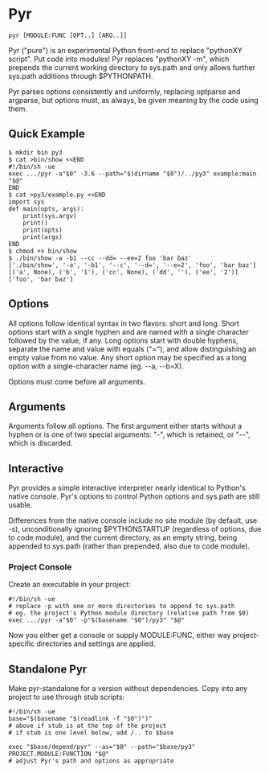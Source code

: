 Pyr
===

    pyr [MODULE:FUNC [OPT..] [ARG..]]

Pyr ("pure") is an experimental Python front-end to replace "pythonXY script".  Put code into modules!  Pyr replaces "pythonXY -m", which prepends the current working directory to sys.path and only allows further sys.path additions through $PYTHONPATH.

Pyr parses options consistently and uniformly, replacing optparse and argparse, but options must, as always, be given meaning by the code using them.

## Quick Example

    $ mkdir bin py3
    $ cat >bin/show <<END
    #!/bin/sh -ue
    exec .../pyr -a"$0" -3.6 --path="$(dirname "$0")/../py3" example:main "$@"
    END
    $ cat >py3/example.py <<END
    import sys
    def main(opts, args):
        print(sys.argv)
        print()
        print(opts)
        print(args)
    END
    $ chmod +x bin/show
    $ ./bin/show -a -b1 --cc --dd= --ee=2 foo 'bar baz'
    ['./bin/show', '-a', '-b1', '--c', '--d=', '--e=2', 'foo', 'bar baz']
    [('a', None), ('b', '1'), ('cc', None), ('dd', ''), ('ee', '2')]
    ['foo', 'bar baz']

## Options

All options follow identical syntax in two flavors: short and long.  Short options start with a single hyphen and are named with a single character followed by the value, if any.  Long options start with double hyphens, separate the name and value with equals ("="), and allow distinguishing an empty value from no value.  Any short option may be specified as a long option with a single-character name (eg. --a, --b=X).

Options must come before all arguments.

## Arguments

Arguments follow all options.  The first argument either starts without a hyphen or is one of two special arguments: "-", which is retained, or "--", which is discarded.

## Interactive

Pyr provides a simple interactive interpreter nearly identical to Python's native console.  Pyr's options to control Python options and sys.path are still usable.

Differences from the native console include no site module (by default, use -s), unconditionally ignoring $PYTHONSTARTUP (regardless of options, due to code module), and the current directory, as an empty string, being appended to sys.path (rather than prepended, also due to code module).

### Project Console

Create an executable in your project:

    #!/bin/sh -ue
    # replace -p with one or more directories to append to sys.path
    # eg. the project's Python module directory (relative path from $0)
    exec .../pyr -a"$0" -p"$(basename "$0")/py3" "$@"

Now you either get a console or supply MODULE:FUNC, either way project-specific directories and settings are applied.

## Standalone Pyr

Make pyr-standalone for a version without dependencies.  Copy into any project to use through stub scripts:

    #!/bin/sh -ue
    base="$(basename "$(readlink -f "$0")")"
    # above if stub is at the top of the project
    # if stub is one level below, add /.. to $base

    exec "$base/depend/pyr" --as="$0" --path="$base/py3" PROJECT.MODULE:FUNCTION "$@"
    # adjust Pyr's path and options as appropriate
